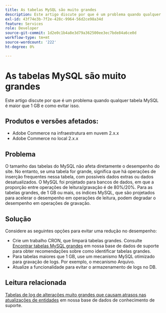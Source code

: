 ```yaml
---
title: As tabelas MySQL são muito grandes
description: Este artigo discute por que é um problema quando qualquer tabela MySQL é maior que 1 GB e como evitar isso.
exl-id: 43f74e3b-7f2e-428c-9964-56d2ce98a34d
feature: Services
role: Developer
source-git-commit: 1d2e0c1b4a8e3d79a362500ee3ec7bde84a6ce0d
workflow-type: tm+mt
source-wordcount: '222'
ht-degree: 0%

---
```


# As tabelas MySQL são muito grandes

Este artigo discute por que é um problema quando qualquer tabela MySQL é maior que 1 GB e como evitar isso.

## Produtos e versões afetados:

* Adobe Commerce na infraestrutura em nuvem 2.x.x
* Adobe Commerce no local 2.x.x

## Problema

O tamanho das tabelas do MySQL não afeta diretamente o desempenho do site. No entanto, se uma tabela for grande, significa que há operações de inserção frequentes nessa tabela, com possíveis dados extras ou dados desatualizados. O MySQL foi projetado para bancos de dados, em que a proporção entre operações de leitura/gravação é de 80%/20%.  Para as tabelas grandes, de 1 GB ou mais, os índices MySQL, que são projetados para acelerar o desempenho em operações de leitura, podem degradar o desempenho em operações de gravação.

## Solução

Considere as seguintes opções para evitar uma redução no desempenho:

* Crie um trabalho CRON, que limpará tabelas grandes. Consulte [Encontrar tabelas MySQL grandes](/help/how-to/general/find-large-mysql-tables.md) em nossa base de dados de suporte para obter recomendações sobre como identificar tabelas grandes.
* Para tabelas maiores que 1 GB, use um mecanismo MySQL otimizado para gravação de logs. Por exemplo, o mecanismo Arquivo.
* Atualize a funcionalidade para evitar o armazenamento de logs no DB.

## Leitura relacionada

[Tabelas de log de alterações muito grandes que causam atrasos nas atualizações de entidades](/help/troubleshooting/database/changes-in-the-database-are-not-reflected-on-the-storefront.md) em nossa base de dados de conhecimento de suporte.
